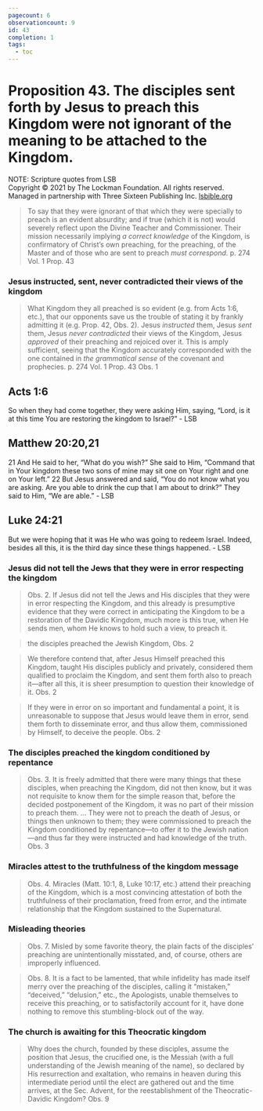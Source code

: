 ```yaml
---
pagecount: 6
observationcount: 9
id: 43
completion: 1
tags:
  - toc
---
```

# Proposition 43. The disciples sent forth by Jesus to preach this Kingdom were not ignorant of the meaning to be attached to the Kingdom.

NOTE: Scripture quotes from LSB  
Copyright © 2021 by The Lockman Foundation. All rights reserved.  
Managed in partnership with Three Sixteen Publishing Inc. [lsbible.org](https://www.lsbible.org/)

>To say that they were ignorant of that which they were specially to preach is an evident absurdity; and if true (which it is not) would severely reflect upon the Divine Teacher and Commissioner. Their mission necessarily implying *a correct knowledge* of the Kingdom, is confirmatory of Christ’s own preaching, for the preaching, of the Master and of those who are sent to preach *must correspond*.
>p. 274 Vol. 1 Prop. 43

### Jesus instructed, sent, never contradicted their views of the kingdom

>What Kingdom they all preached is so evident (e.g. from Acts 1:6, etc.), that our opponents save us the trouble of stating it by frankly admitting it (e.g. Prop. 42, Obs. 2). Jesus *instructed* them, Jesus *sent* them, Jesus *never contradicted* their views of the Kingdom, Jesus *approved* of their preaching and rejoiced over it. This is amply sufficient, seeing that the Kingdom accurately corresponded with the one contained in *the grammatical sense* of the covenant and prophecies.
> p. 274 Vol. 1 Prop. 43 Obs. 1

## Acts 1:6
So when they had come together, they were asking Him, saying, “Lord, is it at this time You are restoring the kingdom to Israel?” - LSB

## Matthew 20:20,21
21 And He said to her, “What do you wish?” She said to Him, “Command that in Your kingdom these two sons of mine may sit one on Your right and one on Your left.” 22 But Jesus answered and said, “You do not know what you are asking. Are you able to drink the cup that I am about to drink?” They said to Him, “We are able.” - LSB

## Luke 24:21
But we were hoping that it was He who was going to redeem Israel. Indeed, besides all this, it is the third day since these things happened. - LSB

### Jesus did not tell the Jews that they were in error respecting the kingdom
>Obs. 2. If Jesus did not tell the Jews and His disciples that they were in error respecting the Kingdom, and this already is presumptive evidence that they were correct in anticipating the Kingdom to be a restoration of the Davidic Kingdom, much more is this true, when He sends men, whom He knows to hold such a view, to preach it.

>the disciples preached the Jewish Kingdom,
>Obs. 2

>We therefore contend that, after Jesus Himself preached this Kingdom, taught His disciples publicly and privately, considered them qualified to proclaim the Kingdom, and sent them forth also to preach it—after all this, it is sheer presumption to question their knowledge of it.
>Obs. 2

>If they were in error on so important and fundamental a point, it is unreasonable to suppose that Jesus would leave them in error, send them forth to disseminate error, and thus allow them, commissioned by Himself, to deceive the people.
>Obs. 2
### The disciples preached the kingdom conditioned by repentance
>Obs. 3. It is freely admitted that there were many things that these disciples, when preaching the Kingdom, did not then know, but it was not requisite to know them for the simple reason that, before the decided postponement of the Kingdom, it was no part of their mission to preach them.
>...
>They were not to preach the death of Jesus, or things then unknown to them; they were commissioned to preach the Kingdom conditioned by repentance—to offer it to the Jewish nation—and thus far they were instructed and had knowledge of the truth.
>Obs. 3
### Miracles attest to the truthfulness of the kingdom message
>Obs. 4. Miracles (Matt. 10:1, 8, Luke 10:17, etc.) attend their preaching of the Kingdom, which is a most convincing attestation of both the truthfulness of their proclamation, freed from error, and the intimate relationship that the Kingdom sustained to the Supernatural.
### Misleading theories
>Obs. 7. Misled by some favorite theory, the plain facts of the disciples’ preaching are unintentionally misstated, and, of course, others are improperly influenced.

>Obs. 8. It is a fact to be lamented, that while infidelity has made itself merry over the preaching of the disciples, calling it “mistaken,” “deceived,” “delusion,” etc., the Apologists, unable themselves to receive this preaching, or to satisfactorily account for it, have done nothing to remove this stumbling-block out of the way.
### The church is awaiting for this Theocratic kingdom
>Why does the church, founded by these disciples, assume the position that Jesus, the crucified one, is the Messiah (with a full understanding of the Jewish meaning of the name), so declared by His resurrection and exaltation, who remains in heaven during this intermediate period until the elect are gathered out and the time arrives, at the Sec. Advent, for the reestablishment of the Theocratic-Davidic Kingdom?
>Obs. 9